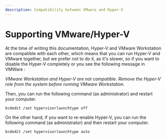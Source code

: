 ```yaml
---
description: Compatibility between VMware and Hyper-V
---
```


# Supporting VMware/Hyper-V

At the time of writing this documentation, Hyper-V and VMware Workstation are compatible with each other, which means that you can run Hyper-V and VMware together, but we prefer not to do it, as it's slower, so if you want to disable the Hyper-V completely or you see the following message in VMWare :

_VMware Workstation and Hyper-V are not compatible. Remove the Hyper-V role from the system before running VMware Workstation._

Then, you can run the following command \(as administrator\) and restart your computer. 

```text
bcdedit /set hypervisorlaunchtype off
```

On the other hand, if you want to re-enable Hyper-V, you can run the following command \(as administrator\) and then restart your computer.

```text
bcdedit /set hypervisorlaunchtype auto
```


